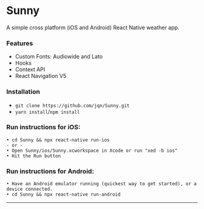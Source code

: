 # Sunny

A simple cross platform (iOS and Android) React Native weather app.

### Features

- Custom Fonts: Audiowide and Lato
- Hooks
- Context API
- React Navigation V5

### Installation

- `git clone https://github.com/jqn/Sunny.git`
- `yarn install`/`npm install`

### Run instructions for iOS:

    • cd Sunny && npx react-native run-ios
    - or -
    • Open Sunny/ios/Sunny.xcworkspace in Xcode or run "xed -b ios"
    • Hit the Run button

### Run instructions for Android:

    • Have an Android emulator running (quickest way to get started), or a device connected.
    • cd Sunny && npx react-native run-android

---

